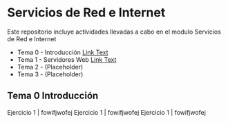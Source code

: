 # Servicios de Red e Internet
Este repositorio incluye actividades llevadas a cabo en el modulo Servicios de Red e Internet

- Tema 0 - Introducción [Link Text](#Tema-0--Introducción)
- Tema 1 - Servidores Web [Link Text](#Tema-0--Introducción)
- Tema 2 - (Placeholder)
- Tema 3 - (Placeholder)

## Tema 0  Introducción

Ejercicio 1 | fowifjwofej
Ejercicio 1 | fowifjwofej
Ejercicio 1 | fowifjwofej